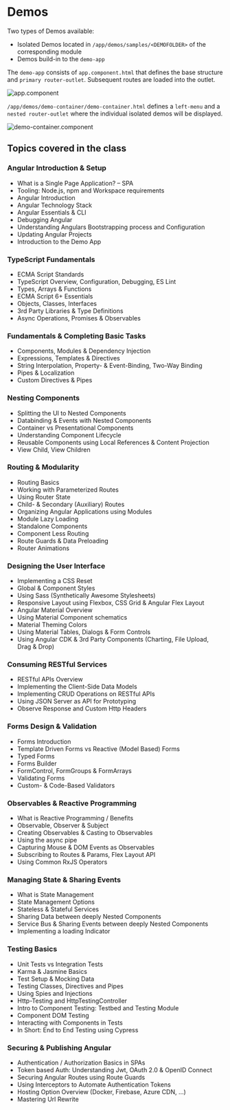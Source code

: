 # Demos

Two types of Demos available:

- Isolated Demos located in `/app/demos/samples/<DEMOFOLDER>` of the corresponding module
- Demos build-in to the `demo-app`

The `demo-app` consists of `app.component.html` that defines the base structure and `primary router-outlet`. Subsequent routes are loaded into the outlet.

![app.component](_images/app.component.html.png)

`/app/demos/demo-container/demo-container.html` defines a `left-menu` and a `nested router-outlet` where the individual isolated demos will be displayed.

![demo-container.component](_images/demo-container.png)

## Topics covered in the class

### Angular Introduction & Setup

- What is a Single Page Application? – SPA
- Tooling: Node.js, npm and Workspace requirements
- Angular Introduction
- Angular Technology Stack
- Angular Essentials & CLI
- Debugging Angular
- Understanding Angulars Bootstrapping process and Configuration
- Updating Angular Projects
- Introduction to the Demo App

### TypeScript Fundamentals

- ECMA Script Standards
- TypeScript Overview, Configuration, Debugging, ES Lint
- Types, Arrays & Functions
- ECMA Script 6+ Essentials
- Objects, Classes, Interfaces
- 3rd Party Libraries & Type Definitions
- Async Operations, Promises & Observables

### Fundamentals & Completing Basic Tasks

- Components, Modules & Dependency Injection
- Expressions, Templates & Directives
- String Interpolation, Property- & Event-Binding, Two-Way Binding
- Pipes & Localization
- Custom Directives & Pipes

### Nesting Components

- Splitting the UI to Nested Components
- Databinding & Events with Nested Components
- Container vs Presentational Components
- Understanding Component Lifecycle
- Reusable Components using Local References & Content Projection
- View Child, View Children

### Routing & Modularity

- Routing Basics
- Working with Parameterized Routes
- Using Router State
- Child- & Secondary (Auxiliary) Routes
- Organizing Angular Applications using Modules
- Module Lazy Loading
- Standalone Components
- Component Less Routing
- Route Guards & Data Preloading
- Router Animations

### Designing the User Interface

- Implementing a CSS Reset
- Global & Component Styles
- Using Sass (Synthetically Awesome Stylesheets)
- Responsive Layout using Flexbox, CSS Grid & Angular Flex Layout
- Angular Material Overview
- Using Material Component schematics
- Material Theming Colors
- Using Material Tables, Dialogs & Form Controls
- Using Angular CDK & 3rd Party Components (Charting, File Upload, Drag & Drop)

### Consuming RESTful Services

- RESTful APIs Overview
- Implementing the Client-Side Data Models
- Implementing CRUD Operations on RESTful APIs
- Using JSON Server as API for Prototyping
- Observe Response and Custom Http Headers

### Forms Design & Validation

- Forms Introduction
- Template Driven Forms vs Reactive (Model Based) Forms
- Typed Forms
- Forms Builder
- FormControl, FormGroups & FormArrays
- Validating Forms
- Custom- & Code-Based Validators

### Observables & Reactive Programming

- What is Reactive Programming / Benefits
- Observable, Observer & Subject
- Creating Observables & Casting to Observables
- Using the async pipe
- Capturing Mouse & DOM Events as Observables
- Subscribing to Routes & Params, Flex Layout API
- Using Common RxJS Operators

### Managing State & Sharing Events

- What is State Management
- State Management Options
- Stateless & Stateful Services
- Sharing Data between deeply Nested Components
- Service Bus & Sharing Events between deeply Nested Components
- Implementing a loading Indicator

### Testing Basics

- Unit Tests vs Integration Tests
- Karma & Jasmine Basics
- Test Setup & Mocking Data
- Testing Classes, Directives and Pipes
- Using Spies and Injections
- Http-Testing and HttpTestingController
- Intro to Component Testing: Testbed and Testing Module
- Component DOM Testing
- Interacting with Components in Tests
- In Short: End to End Testing using Cypress

### Securing & Publishing Angular

- Authentication / Authorization Basics in SPAs
- Token based Auth: Understanding Jwt, OAuth 2.0 & OpenID Connect
- Securing Angular Routes using Route Guards
- Using Interceptors to Automate Authentication Tokens
- Hosting Option Overview (Docker, Firebase, Azure CDN, …)
- Mastering Url Rewrite